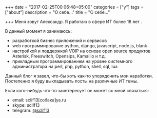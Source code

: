 +++
date = "2017-02-25T00:06:48+05:00"
categories = ["y"]
tags = ["about"]
description = "О себе..."
title = "О себе..."

+++
Меня зовут Александр. Я работаю в сфере ИТ более 18 лет .

В данный момент я занимаюсь:

  * разработкой бизнес приложений и сервисов
  * web программирование python, django, javascript, node.js, blank
  * настройкой и поддержкой VOIP на основе open source продуктов Asterisk, Freeswitch, Opensips, Kamailio и т.д.
  * прикладным программированием на уровне системного администратора на perl, php, python, shell, sql, lua


Данный блог я завел, что-бы хоть как-то упорядочить мои наработки. Постепенно я буду выкладывать посты на различные ИТ темы.

Если кого-нибудь что-то заинтересует он может со мной связаться:

  * email: sclif13[собака]ya.ru
  * skype: sclif13
  * telegram: [@sclif13][1]

 [1]: https://t.me/sclif13

